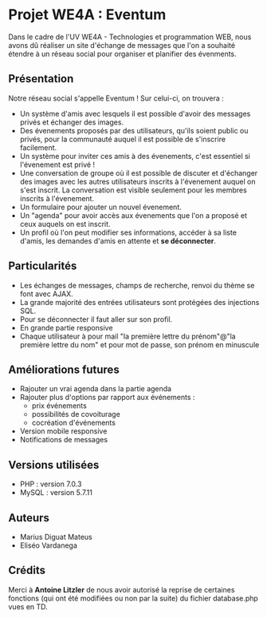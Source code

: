 # Projet WE4A : Eventum

Dans le cadre de l'UV WE4A - Technologies et programmation WEB, nous avons dû réaliser un site d'échange de messages que l'on a souhaité étendre à un réseau social pour organiser et planifier des évenments.

## Présentation

Notre réseau social s'appelle Eventum ! Sur celui-ci, on trouvera :

+ Un système d'amis avec lesquels il est possible d'avoir des messages privés et échanger des images.
+ Des évenements proposés par des utilisateurs, qu'ils soient public ou privés, pour la communauté auquel il est possible de s'inscrire facilement.
+ Un système pour inviter ces amis à des évenements, c'est essentiel si l'évenement est privé !
+ Une conversation de groupe où il est possible de discuter et d'échanger des images avec les autres utilisateurs inscrits à l'évenement auquel on s'est inscrit. La conversation est visible seulement pour les membres inscrits à l'évenement.
+ Un formulaire pour ajouter un nouvel évenement.
+ Un "agenda" pour avoir accès aux évenements que l'on a proposé et ceux auquels on est inscrit.
+ Un profil où l'on peut modifier ses informations, accéder à sa liste d'amis, les demandes d'amis en attente et **se déconnecter**.

## Particularités

+ Les échanges de messages, champs de recherche, renvoi du thème se font avec AJAX.
+ La grande majorité des entrées utilisateurs sont protégées des injections SQL.
+ Pour se déconnecter il faut aller sur son profil.
+ En grande partie responsive
+ Chaque utilisateur à pour mail "la première lettre du prénom"@"la première lettre du nom" et pour mot de passe, son prénom en minuscule


## Améliorations futures

+ Rajouter un vrai agenda dans la partie agenda
+ Rajouter plus d'options par rapport aux événements : 
    + prix événements
    + possibilités de covoiturage
    + cocréation d'événements
+ Version mobile responsive
+ Notifications de messages


## Versions utilisées

+ PHP : version 7.0.3
+ MySQL : version 5.7.11

## Auteurs

+ Marius Diguat Mateus
+ Eliséo Vardanega

## Crédits

Merci à **Antoine Litzler** de nous avoir autorisé la reprise de certaines fonctions (qui ont été modifiées ou non par la suite) du fichier database.php vues en TD.



